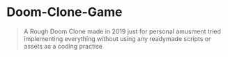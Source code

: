# Doom-Clone-Game

>A Rough Doom Clone made in 2019 just for personal amusment
>tried implementing everything without using any readymade scripts or assets as a coding practise
